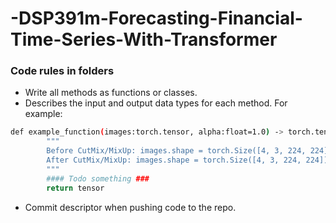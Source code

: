 # -DSP391m-Forecasting-Financial-Time-Series-With-Transformer


### Code rules in folders

- Write all methods as functions or classes.
- Describes the input and output data types for each method. For example:
```sh
def example_function(images:torch.tensor, alpha:float=1.0) -> torch.tensor:
        """
        Before CutMix/MixUp: images.shape = torch.Size([4, 3, 224, 224]), labels.shape = torch.Size([4])
        After CutMix/MixUp: images.shape = torch.Size([4, 3, 224, 224]), labels.shape = torch.Size([4, 100])
        """
        #### Todo something ###
        return tensor
```
- Commit descriptor when pushing code to the repo.